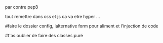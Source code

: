 par contre pep8 

tout remettre dans css et js ca va etre hyper ...

#faire le dossier config, lalternative form pour aliment et l'injection de code

#t'as oublier de faire des classes puré



  
  
  
